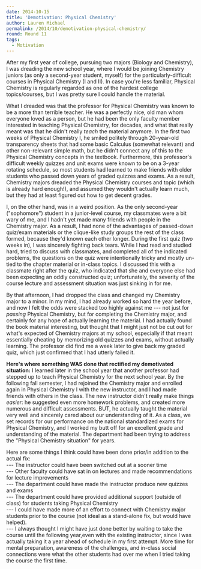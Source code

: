 ```yaml
---
date: 2014-10-15
title: 'Demotivation: Physical Chemistry'
author: Lauren Michael
permalink: /2014/10/demotivation-physical-chemistry/
round: Round 11
tags:
  - Motivation
---
```

After my first year of college, pursuing two majors (Biology and Chemistry), I was dreading the new school year, where I would be joining Chemistry juniors (as only a second-year student, myself) for the particularly-difficult courses in Physical Chemistry (I and II). In case you're less familiar, Physical Chemistry is regularly regarded as one of the hardest college topics/courses, but I was pretty sure I could handle the material. 

What I dreaded was that the professor for Physical Chemistry was known to be a more than terrible teacher. He was a perfectly nice, old man whom everyone loved as a person, but he had been the only faculty member interested in teaching Physical Chemistry, for decades, and what that really meant was that he didn't really *teach* the material anymore. In the first two weeks of Physical Chemistry I, he smiled politely through 20-year-old transparency sheets that had some basic Calculus (somewhat relevant) and other non-relevant simple math, but he didn't connect any of this to the Physical Chemistry concepts in the textbook. Furthermore, this professor's difficult weekly quizzes and unit exams were known to be on a 3-year rotating schedule, so most students had learned to make friends with older students who passed down years of graded quizzes and exams. As a result, Chemistry majors dreaded the Physical Chemistry courses and topic (which is already hard enough!), and assumed they wouldn't actually learn much, but they had at least figured out how to get decent grades.

I, on the other hand, was in a weird position. As the only second-year ("sophomore") student in a junior-level course, my classmates were a bit wary of me, and I hadn't yet made many friends with people in the Chemistry major. As a result, I had none of the advantages of passed-down quiz/exam materials or the clique-like study groups the rest of the class formed, because they'd known each other longer. During the first quiz (two weeks in), I was sincerely fighting back tears. While I had read and studied hard, tried to discuss with classmates, and completed all of the indicated problems, the questions on the quiz were intentionally tricky and mostly un-tied to the chapter material or in-class topics. I discussed this with a classmate right after the quiz, who indicated that she and everyone else had been expecting an oddly constructed quiz; unfortunately, the severity of the course lecture and assessment situation was just sinking in for me.

By that afternoon, I had dropped the class and changed my Chemistry major to a minor. In my mind, I had already worked so hard the year before, and now I felt the odds were stacked too highly against me --- not just for *passing* Physical Chemistry, but for completing the Chemistry major, and certainly for any hope of actually learning the material. I had actually found the book material interesting, but thought that I might just not be cut out for what's expected of Chemistry majors at my school, especially if that meant essentially cheating by memorizing old quizzes and exams, without actually learning. The professor did find me a week later to give back my graded quiz, which just confirmed that I had utterly failed it. 

**Here's where something WAS done that rectified my demotivated situation:** I learned later in the school year that another professor had stepped up to teach Physical Chemistry for the next school year. By the following fall semester, I had rejoined the Chemistry major and enrolled again in Physical Chemistry I with the new instructor, and I had made friends with others in the class. The new instructor didn't really make things *easier*: he suggested even more homework problems, and created more numerous and difficult assessments. BUT, he actually taught the material very well and sincerely cared about our understanding of it. As a class, we set records for our performance on the national standardized exams for Physical Chemistry, and I worked my butt off for an excellent grade and understanding of the material. The department had been trying to address the "Physical Chemistry situation" for years.

Here are some things I think could have been done prior/in addition to the actual fix:  
--- The instructor could have been switched out at a sooner time  
--- Other faculty could have sat in on lectures and made recommendations for lecture improvements  
--- The department could have made the instructor produce new quizzes and exams  
--- The department could have provided additional support (outside of class) for students taking Physical Chemistry  
--- I could have made more of an effort to connect with Chemistry major students prior to the course (not ideal as a stand-alone fix, but would have helped).  
--- I always thought I might have just done better by waiting to take the course until the following year,even with the existing instructor, since I was actually taking it a year ahead of schedule in my first attempt. More time for mental preparation, awareness of the challenges, and in-class social connections were what the other students had over me when I tried taking the course the first time.
